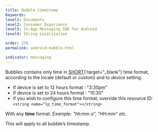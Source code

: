 ```yaml
---
title: Bubble timestamp
Keywords:
level1: Documents
level2: Consumer Experience
level3: In-App Messaging SDK for Android
level4: String Localization

order: 276
permalink: android-bubble.html

indicator: messaging
---
```


Bubbles contains only time in [SHORT](https://developer.android.com/reference/java/text/DateFormat.html#SHORT){:target="_blank"} time format, according to the locale (default or custom) and to device setting.

- If device is set to 12 hours format : "3:30pm"
- If device is set to 24 hours format : "15:30"
- If you wish to configure this time format, override this resource ID:
```<string name="lp_time_format"></string>```

With any **time** format. 
*Example: "hh:mm a", "HH:mm" etc.*

This will apply to all bubble’s timestamp. 

